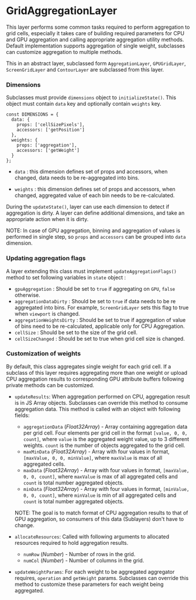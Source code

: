 # GridAggregationLayer

This layer performs some common tasks required to perform aggregation to grid cells, especially it takes care of building required parameters for CPU and GPU aggregation and calling appropriate aggregation utility methods. Default implementation supports aggregation of single weight, subclasses can customize aggregation to multiple methods.

This in an abstract layer, subclassed form `AggregationLayer`, `GPUGridLayer`, `ScreenGridLayer` and `ContourLayer` are subclassed from this layer.

### Dimensions

Subclasses must provide `dimensions` object to `initializeState()`. This object must contain `data` key and optionally contain `weights` key.

```
const DIMENSIONS = {
  data: {
    props: ['cellSizePixels'],
    accessors: ['getPosition']
  },
  weights: {
    props: ['aggregation'],
    accessors: ['getWeight']
  }
};
```

* `data` : this dimension defines set of props and accessors, when changed, data needs to be re-aggregated into bins.

* `weights` : this dimension defines set of props and accessors, when changed, aggregated value of each bin needs to be re-calculated.

During the `updateState()`, layer can use each dimension to detect if aggregation is dirty. A layer can define additional dimensions, and take an appropriate action when it is dirty.

NOTE: In case of GPU aggregation, binning and aggregation of values is performed in single step, so `props` and `accessors` can be grouped into `data` dimension.

### Updating aggregation flags

A layer extending this class must implement `updateAggregationFlags()` method to set following variables in `state` object :

- `gpuAggregation` : Should be set to `true` if aggregating on `GPU`, `false` otherwise.
- `aggregationDataDirty` : Should be set to `true` if data needs to be re aggregated into bins. For example, `ScreenGridLayer` sets this flag to true when `viewport` is changed.
- `aggregationWeightsDirty` : Should be set to true if aggregation of value of bins need to be re-calculated, applicable only for CPU Aggregation.
- `cellSize` : Should be set to the size of the grid cell.
-  `cellSizeChanged` : Should be set to true when grid cell size is changed.

### Customization of weights

By default, this class aggregates single weight for each grid cell. If a subclass of this layer requires aggregating more than one weight or upload CPU aggregation results to corresponding GPU attribute buffers following private methods can be customized.

- `updateResults`: When aggregation performed on CPU, aggregation result is in JS Array objects. Subclasses can override this method to consume aggregation data. This method is called with an object with following fields:
  * `aggregationData` (*Float32Array*) - Array containing aggregation data per grid cell. Four elements per grid cell in the format `[value, 0, 0, count]`, where `value` is the aggregated weight value, up to 3 different weights. `count` is the number of objects aggregated to the grid cell.
  * `maxMinData` (*Float32Array*) - Array with four values in format, `[maxValue, 0, 0, minValue]`, where `maxValue` is max of all aggregated cells.
  * `maxData` (*Float32Array*) - Array with four values in format, `[maxValue, 0, 0, count]`, where `maxValue` is max of all aggregated cells and `count` is total number aggregated objects.
  * `minData` (*Float32Array*) - Array with four values in format, `[minValue, 0, 0, count]`, where `minValue` is min of all aggregated cells and `count` is total number aggregated objects.

  NOTE: The goal is to match format of CPU aggregation results to that of GPU aggregation, so consumers of this data (Sublayers) don't have to change.

- `allocateResources`: Called with following arguments to allocated resources required to hold aggregation results.
  * `numRow` (*Number*) - Number of rows in the grid.
  * `numCol` (*Number*) - Number of columns in the grid.

- `updateWeightParams`: For each weight to be aggregated aggregator requires, `operation` and `getWeight` params. Subclasses can override this method to customize these parameters for each weight being aggregated.
